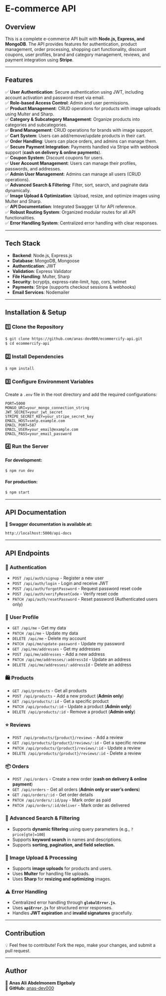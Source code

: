 # E-commerce API

## Overview

This is a complete e-commerce API built with **Node.js, Express, and MongoDB**. The API provides features for authentication, product management, order processing, shopping cart functionality, discount coupons, user profiles, brand and category management, reviews, and payment integration using **Stripe**.

---

## Features

✅ **User Authentication**: Secure authentication using JWT, including account activation and password reset via email.  
✅ **Role-based Access Control**: Admin and user permissions.  
✅ **Product Management**: CRUD operations for products with image uploads using Multer and Sharp.  
✅ **Category & Subcategory Management**: Organize products into categories and subcategories.  
✅ **Brand Management**: CRUD operations for brands with image support.  
✅ **Cart System**: Users can add/remove/update products in their cart.  
✅ **Order Handling**: Users can place orders, and admins can manage them.  
✅ **Secure Payment Integration**: Payments handled via Stripe with webhook support (**cash on delivery & online payments**).  
✅ **Coupon System**: Discount coupons for users.  
✅ **User Account Management**: Users can manage their profiles, passwords, and addresses.  
✅ **Admin User Management**: Admins can manage all users (CRUD operations).  
✅ **Advanced Search & Filtering**: Filter, sort, search, and paginate data dynamically.  
✅ **Image Upload & Optimization**: Upload, resize, and optimize images using Multer and Sharp.  
✅ **API Documentation**: Integrated Swagger UI for API reference.  
✅ **Robust Routing System**: Organized modular routes for all API functionalities.  
✅ **Error Handling System**: Centralized error handling with clear responses.

---

## Tech Stack

- **Backend**: Node.js, Express.js
- **Database**: MongoDB, Mongoose
- **Authentication**: JWT
- **Validation**: Express Validator
- **File Handling**: Multer, Sharp
- **Security**: bcryptjs, express-rate-limit, hpp, cors, helmet
- **Payments**: Stripe (supports checkout sessions & webhooks)
- **Email Services**: Nodemailer

---

## Installation & Setup

### 1️⃣ Clone the Repository

```sh
$ git clone https://github.com/anas-dev000/ecommercify-api.git
$ cd ecommercify-api
```

### 2️⃣ Install Dependencies

```sh
$ npm install
```

### 3️⃣ Configure Environment Variables

Create a `.env` file in the root directory and add the required configurations:

```env
PORT=5000
MONGO_URI=your_mongo_connection_string
JWT_SECRET=your_jwt_secret
STRIPE_SECRET_KEY=your_stripe_secret_key
EMAIL_HOST=smtp.example.com
EMAIL_PORT=587
EMAIL_USER=your_email@example.com
EMAIL_PASS=your_email_password
```

### 4️⃣ Run the Server

#### For development:

```sh
$ npm run dev
```

#### For production:

```sh
$ npm start
```

---

## API Documentation

📌 **Swagger documentation is available at:**

```
http://localhost:5000/api-docs
```

---

## API Endpoints

### 🔑 **Authentication**

- `POST /api/auth/signup` - Register a new user
- `POST /api/auth/login` - Login and receive JWT
- `POST /api/auth/forgotPassword` - Request password reset code
- `POST /api/auth/verifyResetCode` - Verify reset code
- `PATCH /api/auth/resetPassword` - Reset password (Authenticated users only)

### 👤 **User Profile**

- `GET /api/me` - Get my data
- `PATCH /api/me` - Update my data
- `DELETE /api/me` - Delete my account
- `PATCH /api/me/update-password` - Update my password
- `GET /api/me/addresses` - Get my addresses
- `POST /api/me/addresses` - Add a new address
- `PATCH /api/me/addresses/:addressId` - Update an address
- `DELETE /api/me/addresses/:addressId` - Delete an address

### 🛍️ **Products**

- `GET /api/products` - Get all products
- `POST /api/products` - Add a new product (**Admin only**)
- `GET /api/products/:id` - Get a specific product
- `PATCH /api/products/:id` - Update a product (**Admin only**)
- `DELETE /api/products/:id` - Remove a product (**Admin only**)

### ⭐ **Reviews**

- `POST /api/products/{product}/reviews` - Add a review
- `GET /api/products/{product}/reviews/:id` - Get a specific review
- `PATCH /api/products/{product}/reviews/:id` - Update a review
- `DELETE /api/products/{product}/reviews/:id` - Delete a review

### 📦 **Orders**

- `POST /api/orders` - Create a new order (**cash on delivery & online payment**)
- `GET /api/orders` - Get all orders (**Admin only or user’s orders**)
- `GET /api/orders/:id` - Get order details
- `PATCH /api/orders/:id/pay` - Mark order as paid
- `PATCH /api/orders/:id/deliver` - Mark order as delivered

### 🛒 **Advanced Search & Filtering**

- Supports **dynamic filtering** using query parameters (e.g., `?price[gte]=100`)
- Supports **keyword search** in names and descriptions.
- Supports **sorting, pagination, and field selection.**

### 📸 **Image Upload & Processing**

- Supports **image uploads** for products and users.
- Uses **Multer** for handling file uploads.
- Uses **Sharp** for **resizing and optimizing** images.

### ⚠️ **Error Handling**

- Centralized error handling through **`globalError.js`**.
- Uses **`apiError.js`** for structured error responses.
- Handles **JWT expiration** and **invalid signatures** gracefully.

---

## Contribution

💡 Feel free to contribute! Fork the repo, make your changes, and submit a pull request.

---

## Author

👤 **Anas Ali Abdelmonem Elgebaly**  
🔗 **GitHub:** [anas-dev000](https://github.com/anas-dev000)
